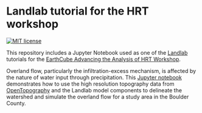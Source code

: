 # Landlab tutorial for the HRT workshop
[![MIT license](https://img.shields.io/badge/License-MIT-blue.svg)](https://github.com/gantian127/overlandflow_usecase/blob/master/LICENSE.txt)

This repository includes a Jupyter Notebook used as one of the [Landlab](https://landlab.github.io/) tutorials for the
[EarthCube Advancing the Analysis of HRT Workshop](https://opentopography.org/workshops/earthcube-advancing-analysis-hrt-workshop-2).

Overland flow, particularly the infiltration-excess mechanism, is affected by the nature of water input through precipitation.
This [Jupyter notebook](landlab_tutorial2.ipynb) demonstrates how to use the high resolution topography data
from [OpenTopography](https://opentopography.org/) and the Landlab model components to delineate the watershed
and simulate the overland flow for a study area in the Boulder County.

